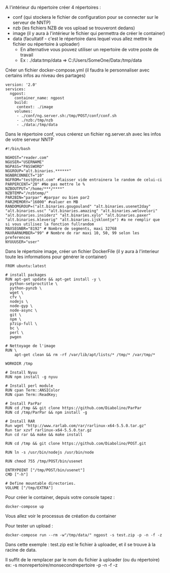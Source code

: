 A l'intérieur du répertoire créer 4 répertoires :

* conf (qui stockera le fichier de configuration pour se connecter sur le serveur de NNTP)
* nzb (les fichiers NZB de vos upload se trouveront dedans)
* image (il y aura à l'intérieur le fichier qui permettra de créer le container)
* data (facultatif - c'est le répertoire dans lequel vous allez mettre le fichier ou répertoire à uploader)
  * En alternative vous pouvez utiliser un repertoire de votre poste de travail
  * Ex :  ./data:tmp/data =\> C:/Users/SomeOne/Data:/tmp/data

Créer un fichier docker-compose.yml (il faudra le personnaliser avec certains infos au niveau des partages)

    version: '2.0'
    services:
      ngpost:
        container_name: ngpost
        build:
         context: ./image
        volumes:
         - ./conf/ng.server.sh:/tmp/POST/conf/conf.sh
         - ./nzb:/tmp/nzb
         - ./data:/tmp/data

Dans le répertoire conf, vous créerez un fichier ng.server.sh avec les infos de votre serveur NNTP

    #!/bin/bash

    NGHOST="reader.com"
    NGUSER="USERNAME"
    NGPASS="PASSWORD"
    NGGROUP="alt.binaries.******"
    NGNBRCONNECT="10"
    NGFROM="test@test.com" #laisser vide entrainera le random de celui-ci
    PARPERCENT="20" #Ne pas mettre le %
    NZBOUTPUT="/home/***/****"
    NZBTEMP="/nzbtemp/"
    PAR2BIN="parpar" #parpar ou bien par2
    PAR2MEMORY="16000" #valuer en MB
    RANDOMGROUP=("alt.binaries.gougouland" "alt.binaries.usenet2day" "alt.binaries.usc" "alt.binaries.amazing" "alt.binaries.welovelori" "alt.binaries.insiderz" "alt.binaries.xylo" "alt.binaries.paxer" "alt.binaries.kleverig" "alt.binaries.ijsklontje") #a ne remplir que si vous utilisez la fonction fullrandom
    MAXSEGNBR="8192" # Nombre de segments, maxi 32768
    MAXRARNUMBER="99" # Nombre de rar maxi 10, 50, 99 selon les preferences
    NYUUUSER="user"

Dans le répertoire image, créer un fichier DockerFile (il y aura à l'interieur toute les informations pour générer le container)

    FROM ubuntu:latest

    # install packages
    RUN apt-get update && apt-get install -y \
      python-setproctitle \
      python-pynzb \
      wget \
      cfv \
      nodejs \
      node-gyp \
      node-async \
      git \
      npm \
      p7zip-full \
      bc \
      perl \
      pwgen

    # Nettoyage de l'image
    RUN \
        apt-get clean && rm -rf /var/lib/apt/lists/* /tmp/* /var/tmp/*

    WORKDIR /tmp

    # Install Nyuu
    RUN npm install -g nyuu

    # Install perl module
    RUN cpan Term::ANSIColor
    RUN cpan Term::ReadKey;

    # Install ParPar
    RUN cd /tmp && git clone https://github.com/Diabolino/ParPar
    RUN cd /tmp/ParPar && npm install -g

    # Install RAR
    Run wget "http://www.rarlab.com/rar/rarlinux-x64-5.5.0.tar.gz"
    Run tar xzvf rarlinux-x64-5.5.0.tar.gz
    Run cd rar && make && make install

    RUN cd /tmp && git clone https://github.com/Diabolino/POST.git

    RUN ln -s /usr/bin/nodejs /usr/bin/node

    RUN chmod 755 /tmp/POST/bin/usenet

    ENTRYPOINT ["/tmp/POST/bin/usenet"]
    CMD ["-h"]

    # Define mountable directories.
    VOLUME ["/tmp/EXTRA"]

Pour créer le container, depuis votre console tapez :

    docker-compose up

Vous allez voir le processus de création du container

Pour tester un upload :

    docker-compose run --rm -w"/tmp/data/" ngpost -s test.zip -p -n -f -z

Dans cette exemple : test.zip est le fichier à uploader, et il se trouve à la racine de data.

Il suffit de le remplacer par le nom du fichier à uploader (ou du répertoire) ex:  -s monrepertoire/monsecondrepertoire -p -n -f -z
